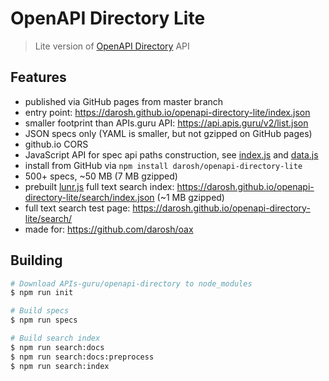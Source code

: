 # OpenAPI Directory Lite

> Lite version of [OpenAPI Directory](https://github.com/APIs-guru/openapi-directory) API

## Features

* published via GitHub pages from master branch
* entry point: https://darosh.github.io/openapi-directory-lite/index.json
* smaller footprint than APIs.guru API: https://api.apis.guru/v2/list.json
* JSON specs only (YAML is smaller, but not gzipped on GitHub pages)
* github.io CORS
* JavaScript API for spec api paths construction, see [index.js](./index.js) and [data.js](./data.js)
* install from GitHub via `npm install darosh/openapi-directory-lite` 
* 500+ specs, ~50 MB (7 MB gzipped)
* prebuilt [lunr.js](https://lunrjs.com/) full text search index: https://darosh.github.io/openapi-directory-lite/search/index.json (~1 MB gzipped)
* full text search test page: https://darosh.github.io/openapi-directory-lite/search/ 
* made for: https://github.com/darosh/oax

## Building

```bash
# Download APIs-guru/openapi-directory to node_modules
$ npm run init

# Build specs
$ npm run specs

# Build search index
$ npm run search:docs
$ npm run search:docs:preprocess
$ npm run search:index
```
